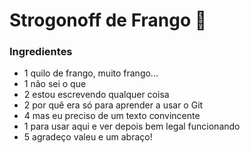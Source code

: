 # Strogonoff de Frango :chicken:

### Ingredientes

- 1 quilo de frango, muito frango...
- 1 não sei o que
- 2 estou escrevendo qualquer coisa 
- 2 por quê era só para aprender a usar o Git 
- 4 mas eu preciso de um texto convincente 
- 1 para usar aqui e ver depois bem legal funcionando
- 5 agradeço valeu e um abraço!



